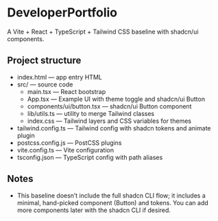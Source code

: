 # DeveloperPortfolio

A Vite + React + TypeScript + Tailwind CSS baseline with shadcn/ui components.

## Project structure
- index.html — app entry HTML
- src/ — source code
  - main.tsx — React bootstrap
  - App.tsx — Example UI with theme toggle and shadcn/ui Button
  - components/ui/button.tsx — shadcn/ui Button component
  - lib/utils.ts — utility to merge Tailwind classes
  - index.css — Tailwind layers and CSS variables for themes
- tailwind.config.ts — Tailwind config with shadcn tokens and animate plugin
- postcss.config.js — PostCSS plugins
- vite.config.ts — Vite configuration
- tsconfig.json — TypeScript config with path aliases

## Notes
- This baseline doesn’t include the full shadcn CLI flow; it includes a minimal, hand-picked component (Button) and tokens. You can add more components later with the shadcn CLI if desired.
